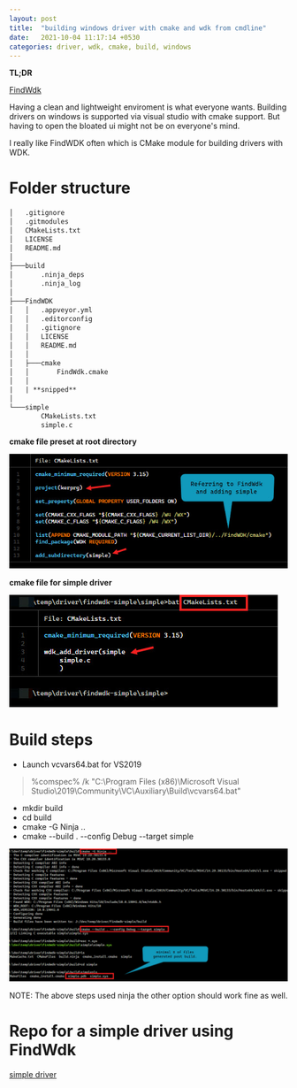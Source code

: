```yaml
---
layout: post
title:  "building windows driver with cmake and wdk from cmdline"
date:   2021-10-04 11:17:14 +0530
categories: driver, wdk, cmake, build, windows
---
```


**TL;DR**

[FindWdk](https://github.com/SergiusTheBest/FindWDK)

Having a clean and lightweight enviroment is what everyone wants. Building
drivers on windows is supported via visual studio with cmake support. But
having to open the bloated ui might not be on everyone's mind.

I really like FindWDK often which is CMake module for building drivers with WDK.


# Folder structure

```
│   .gitignore
│   .gitmodules
│   CMakeLists.txt
│   LICENSE
│   README.md
│
├───build
│       .ninja_deps
│       .ninja_log
│
├───FindWDK
│   │   .appveyor.yml
│   │   .editorconfig
│   │   .gitignore
│   │   LICENSE
│   │   README.md
│   │
│   ├───cmake
│   │       FindWdk.cmake
│   │
|   | **snipped**
│
└───simple
        CMakeLists.txt
        simple.c

```

**cmake file preset at root directory**

![root cmake file](/assets/images/findwdk/root_cmake.jpg)

**cmake file for simple driver**

![simple cmake file](/assets/images/findwdk/cmake_simple.jpg)

# Build steps
* Launch vcvars64.bat for VS2019
> %comspec% /k "C:\Program Files (x86)\Microsoft Visual Studio\2019\Community\VC\Auxiliary\Build\vcvars64.bat"

* mkdir build
* cd build
* cmake -G Ninja ..
* cmake --build . --config Debug --target simple

![build steps](/assets/images/findwdk/build_steps.jpg)


NOTE: The above steps used ninja the other option should work fine as well.

# Repo for a simple driver using FindWdk

[simple driver](https://github.com/manurautela/findwdk-simple)
